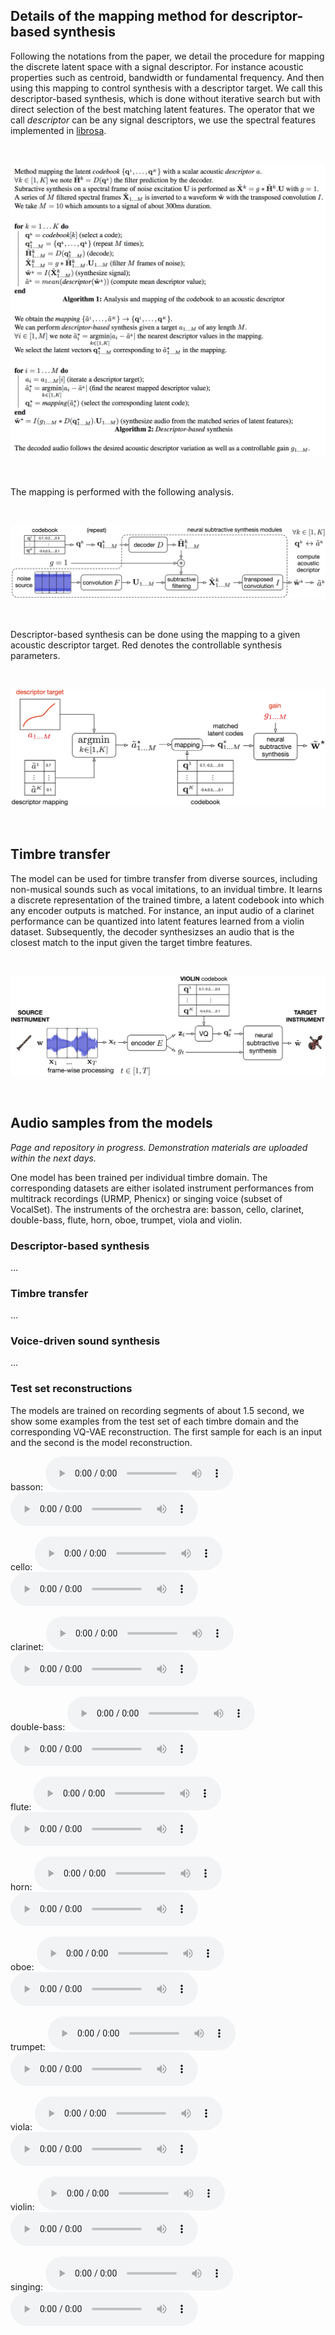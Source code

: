 <!--
<link href="style.css" rel="stylesheet">
-->

<script type="text/javascript"> 
      // Show button
      function look(type){ 
      param=document.getElementById(type); 
      if(param.style.display == "none") param.style.display = "block"; 
      else param.style.display = "none" 
      } 
</script>


## Details of the mapping method for descriptor-based synthesis

Following the notations from the paper, we detail the procedure for mapping the discrete latent space with a signal descriptor. For instance acoustic properties such as centroid, bandwidth or fundamental frequency. And then using this mapping to control synthesis with a descriptor target. We call this descriptor-based synthesis, which is done without iterative search but with direct selection of the best matching latent features. The operator that we call *descriptor* can be any signal descriptors, we use the spectral features implemented in [librosa](https://librosa.github.io/librosa/feature.html#spectral-features).

&nbsp;

<p align="center"> <img src="figures/ISMIR_supplem.png"> </p>

&nbsp;

The mapping is performed with the following analysis.

&nbsp;

<p align="center"> <img src="figures/descriptor_ana.png"> </p>

&nbsp;

Descriptor-based synthesis can be done using the mapping to a given acoustic descriptor target. Red denotes the controllable synthesis parameters.

&nbsp;

<p align="center"> <img src="figures/descriptor_map.png"> </p>

&nbsp;

## Timbre transfer

The model can be used for timbre transfer from diverse sources, including non-musical sounds such as vocal imitations, to an invidual timbre. It learns a discrete representation of the trained timbre, a latent codebook into which any encoder outputs is matched. For instance, an input audio of a clarinet performance can be quantized into latent features learned from a violin dataset. Subsequently, the decoder synthesizses an audio that is the closest match to the input given the target timbre features.

&nbsp;

<p align="center"> <img src="figures/transfer.png"> </p>

&nbsp;



## Audio samples from the models

*Page and repository in progress. Demonstration materials are uploaded within the next days.*

One model has been trained per individual timbre domain. The corresponding datasets are either isolated instrument performances from multitrack recordings (URMP, Phenicx) or singing voice (subset of VocalSet). The instruments of the orchestra are: basson, cello, clarinet, double-bass, flute, horn, oboe, trumpet, viola and violin.

### Descriptor-based synthesis

...

### Timbre transfer

...

### Voice-driven sound synthesis

...

### Test set reconstructions

The models are trained on recording segments of about 1.5 second, we show some examples from the test set of each timbre domain and the corresponding VQ-VAE reconstruction. The first sample for each is an input and the second is the model reconstruction.


basson: <audio controls><source src="audio/reconstructions/basson_in.wav"></audio>  <audio controls><source src="audio/reconstructions/basson_rec.wav"></audio>

cello: <audio controls><source src="audio/reconstructions/cello_in.wav"></audio>  <audio controls><source src="audio/reconstructions/cello_rec.wav"></audio>

clarinet: <audio controls><source src="audio/reconstructions/clarinet_in.wav"></audio>  <audio controls><source src="audio/reconstructions/clarinet_rec.wav"></audio>

double-bass: <audio controls><source src="audio/reconstructions/doublebass_in.wav"></audio>  <audio controls><source src="audio/reconstructions/doublebass_rec.wav"></audio>

flute: <audio controls><source src="audio/reconstructions/flute_in.wav"></audio>  <audio controls><source src="audio/reconstructions/flute_rec.wav"></audio>

horn: <audio controls><source src="audio/reconstructions/horn_in.wav"></audio>  <audio controls><source src="audio/reconstructions/horn_rec.wav"></audio>

oboe: <audio controls><source src="audio/reconstructions/oboe_in.wav"></audio>  <audio controls><source src="audio/reconstructions/oboe_rec.wav"></audio>

trumpet: <audio controls><source src="audio/reconstructions/trumpet_in.wav"></audio>  <audio controls><source src="audio/reconstructions/trumpet_rec.wav"></audio>

viola: <audio controls><source src="audio/reconstructions/viola_in.wav"></audio>  <audio controls><source src="audio/reconstructions/viola_rec.wav"></audio>

violin: <audio controls><source src="audio/reconstructions/violin_in.wav"></audio>  <audio controls><source src="audio/reconstructions/violin_rec.wav"></audio>

singing: <audio controls><source src="audio/reconstructions/singing_in.wav"></audio>  <audio controls><source src="audio/reconstructions/singing_rec.wav"></audio>



<!--
<audio controls><source src="audio/rec_drum.wav"></audio>
-->
